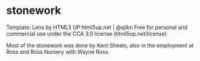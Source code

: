 # stonework

Template:
Lens by HTML5 UP
html5up.net | @ajlkn
Free for personal and commercial use under the CCA 3.0 license (html5up.net/license)

Most of the stonework was done by Kent Sheats, also in the employment at Ross and Ross Nursery with Wayne Ross.
